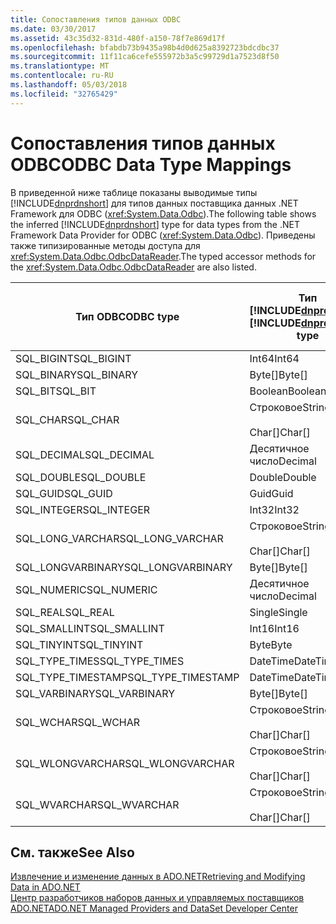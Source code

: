 ```yaml
---
title: Сопоставления типов данных ODBC
ms.date: 03/30/2017
ms.assetid: 43c35d32-831d-480f-a150-78f7e869d17f
ms.openlocfilehash: bfabdb73b9435a98b4d0d625a8392723bdcdbc37
ms.sourcegitcommit: 11f11ca6cefe555972b3a5c99729d1a7523d8f50
ms.translationtype: MT
ms.contentlocale: ru-RU
ms.lasthandoff: 05/03/2018
ms.locfileid: "32765429"
---
```

# <a name="odbc-data-type-mappings"></a><span data-ttu-id="8575a-102">Сопоставления типов данных ODBC</span><span class="sxs-lookup"><span data-stu-id="8575a-102">ODBC Data Type Mappings</span></span>
<span data-ttu-id="8575a-103">В приведенной ниже таблице показаны выводимые типы [!INCLUDE[dnprdnshort](../../../../includes/dnprdnshort-md.md)] для типов данных поставщика данных .NET Framework для ODBC (<xref:System.Data.Odbc>).</span><span class="sxs-lookup"><span data-stu-id="8575a-103">The following table shows the inferred [!INCLUDE[dnprdnshort](../../../../includes/dnprdnshort-md.md)] type for data types from the .NET Framework Data Provider for ODBC (<xref:System.Data.Odbc>).</span></span> <span data-ttu-id="8575a-104">Приведены также типизированные методы доступа для <xref:System.Data.Odbc.OdbcDataReader>.</span><span class="sxs-lookup"><span data-stu-id="8575a-104">The typed accessor methods for the <xref:System.Data.Odbc.OdbcDataReader> are also listed.</span></span>  
  
|<span data-ttu-id="8575a-105">Тип ODBC</span><span class="sxs-lookup"><span data-stu-id="8575a-105">ODBC type</span></span>|<span data-ttu-id="8575a-106">Тип [!INCLUDE[dnprdnshort](../../../../includes/dnprdnshort-md.md)]</span><span class="sxs-lookup"><span data-stu-id="8575a-106">[!INCLUDE[dnprdnshort](../../../../includes/dnprdnshort-md.md)] type</span></span>|<span data-ttu-id="8575a-107">Типизированный метод доступа [!INCLUDE[dnprdnshort](../../../../includes/dnprdnshort-md.md)]</span><span class="sxs-lookup"><span data-stu-id="8575a-107">[!INCLUDE[dnprdnshort](../../../../includes/dnprdnshort-md.md)] typed accessor</span></span>|  
|---------------|----------------------------------------------------------------------|--------------------------------------------------------------------------------|  
|<span data-ttu-id="8575a-108">SQL_BIGINT</span><span class="sxs-lookup"><span data-stu-id="8575a-108">SQL_BIGINT</span></span>|<span data-ttu-id="8575a-109">Int64</span><span class="sxs-lookup"><span data-stu-id="8575a-109">Int64</span></span>|<span data-ttu-id="8575a-110">GetInt64()</span><span class="sxs-lookup"><span data-stu-id="8575a-110">GetInt64()</span></span>|  
|<span data-ttu-id="8575a-111">SQL_BINARY</span><span class="sxs-lookup"><span data-stu-id="8575a-111">SQL_BINARY</span></span>|<span data-ttu-id="8575a-112">Byte[]</span><span class="sxs-lookup"><span data-stu-id="8575a-112">Byte[]</span></span>|<span data-ttu-id="8575a-113">GetBytes()</span><span class="sxs-lookup"><span data-stu-id="8575a-113">GetBytes()</span></span>|  
|<span data-ttu-id="8575a-114">SQL_BIT</span><span class="sxs-lookup"><span data-stu-id="8575a-114">SQL_BIT</span></span>|<span data-ttu-id="8575a-115">Boolean</span><span class="sxs-lookup"><span data-stu-id="8575a-115">Boolean</span></span>|<span data-ttu-id="8575a-116">GetBoolean()</span><span class="sxs-lookup"><span data-stu-id="8575a-116">GetBoolean()</span></span>|  
|<span data-ttu-id="8575a-117">SQL_CHAR</span><span class="sxs-lookup"><span data-stu-id="8575a-117">SQL_CHAR</span></span>|<span data-ttu-id="8575a-118">Строковое</span><span class="sxs-lookup"><span data-stu-id="8575a-118">String</span></span><br /><br /> <span data-ttu-id="8575a-119">Char[]</span><span class="sxs-lookup"><span data-stu-id="8575a-119">Char[]</span></span>|<span data-ttu-id="8575a-120">GetString()</span><span class="sxs-lookup"><span data-stu-id="8575a-120">GetString()</span></span><br /><br /> <span data-ttu-id="8575a-121">GetChars()</span><span class="sxs-lookup"><span data-stu-id="8575a-121">GetChars()</span></span>|  
|<span data-ttu-id="8575a-122">SQL_DECIMAL</span><span class="sxs-lookup"><span data-stu-id="8575a-122">SQL_DECIMAL</span></span>|<span data-ttu-id="8575a-123">Десятичное число</span><span class="sxs-lookup"><span data-stu-id="8575a-123">Decimal</span></span>|<span data-ttu-id="8575a-124">GetDecimal()</span><span class="sxs-lookup"><span data-stu-id="8575a-124">GetDecimal()</span></span>|  
|<span data-ttu-id="8575a-125">SQL_DOUBLE</span><span class="sxs-lookup"><span data-stu-id="8575a-125">SQL_DOUBLE</span></span>|<span data-ttu-id="8575a-126">Double</span><span class="sxs-lookup"><span data-stu-id="8575a-126">Double</span></span>|<span data-ttu-id="8575a-127">GetDouble()</span><span class="sxs-lookup"><span data-stu-id="8575a-127">GetDouble()</span></span>|  
|<span data-ttu-id="8575a-128">SQL_GUID</span><span class="sxs-lookup"><span data-stu-id="8575a-128">SQL_GUID</span></span>|<span data-ttu-id="8575a-129">Guid</span><span class="sxs-lookup"><span data-stu-id="8575a-129">Guid</span></span>|<span data-ttu-id="8575a-130">GetGuid()</span><span class="sxs-lookup"><span data-stu-id="8575a-130">GetGuid()</span></span>|  
|<span data-ttu-id="8575a-131">SQL_INTEGER</span><span class="sxs-lookup"><span data-stu-id="8575a-131">SQL_INTEGER</span></span>|<span data-ttu-id="8575a-132">Int32</span><span class="sxs-lookup"><span data-stu-id="8575a-132">Int32</span></span>|<span data-ttu-id="8575a-133">GetInt32()</span><span class="sxs-lookup"><span data-stu-id="8575a-133">GetInt32()</span></span>|  
|<span data-ttu-id="8575a-134">SQL_LONG_VARCHAR</span><span class="sxs-lookup"><span data-stu-id="8575a-134">SQL_LONG_VARCHAR</span></span>|<span data-ttu-id="8575a-135">Строковое</span><span class="sxs-lookup"><span data-stu-id="8575a-135">String</span></span><br /><br /> <span data-ttu-id="8575a-136">Char[]</span><span class="sxs-lookup"><span data-stu-id="8575a-136">Char[]</span></span>|<span data-ttu-id="8575a-137">GetString()</span><span class="sxs-lookup"><span data-stu-id="8575a-137">GetString()</span></span><br /><br /> <span data-ttu-id="8575a-138">GetChars()</span><span class="sxs-lookup"><span data-stu-id="8575a-138">GetChars()</span></span>|  
|<span data-ttu-id="8575a-139">SQL_LONGVARBINARY</span><span class="sxs-lookup"><span data-stu-id="8575a-139">SQL_LONGVARBINARY</span></span>|<span data-ttu-id="8575a-140">Byte[]</span><span class="sxs-lookup"><span data-stu-id="8575a-140">Byte[]</span></span>|<span data-ttu-id="8575a-141">GetBytes()</span><span class="sxs-lookup"><span data-stu-id="8575a-141">GetBytes()</span></span>|  
|<span data-ttu-id="8575a-142">SQL_NUMERIC</span><span class="sxs-lookup"><span data-stu-id="8575a-142">SQL_NUMERIC</span></span>|<span data-ttu-id="8575a-143">Десятичное число</span><span class="sxs-lookup"><span data-stu-id="8575a-143">Decimal</span></span>|<span data-ttu-id="8575a-144">GetDecimal()</span><span class="sxs-lookup"><span data-stu-id="8575a-144">GetDecimal()</span></span>|  
|<span data-ttu-id="8575a-145">SQL_REAL</span><span class="sxs-lookup"><span data-stu-id="8575a-145">SQL_REAL</span></span>|<span data-ttu-id="8575a-146">Single</span><span class="sxs-lookup"><span data-stu-id="8575a-146">Single</span></span>|<span data-ttu-id="8575a-147">GetFloat()</span><span class="sxs-lookup"><span data-stu-id="8575a-147">GetFloat()</span></span>|  
|<span data-ttu-id="8575a-148">SQL_SMALLINT</span><span class="sxs-lookup"><span data-stu-id="8575a-148">SQL_SMALLINT</span></span>|<span data-ttu-id="8575a-149">Int16</span><span class="sxs-lookup"><span data-stu-id="8575a-149">Int16</span></span>|<span data-ttu-id="8575a-150">GetInt16()</span><span class="sxs-lookup"><span data-stu-id="8575a-150">GetInt16()</span></span>|  
|<span data-ttu-id="8575a-151">SQL_TINYINT</span><span class="sxs-lookup"><span data-stu-id="8575a-151">SQL_TINYINT</span></span>|<span data-ttu-id="8575a-152">Byte</span><span class="sxs-lookup"><span data-stu-id="8575a-152">Byte</span></span>|<span data-ttu-id="8575a-153">GetByte()</span><span class="sxs-lookup"><span data-stu-id="8575a-153">GetByte()</span></span>|  
|<span data-ttu-id="8575a-154">SQL_TYPE_TIMES</span><span class="sxs-lookup"><span data-stu-id="8575a-154">SQL_TYPE_TIMES</span></span>|<span data-ttu-id="8575a-155">DateTime</span><span class="sxs-lookup"><span data-stu-id="8575a-155">DateTime</span></span>|<span data-ttu-id="8575a-156">GetDateTime()</span><span class="sxs-lookup"><span data-stu-id="8575a-156">GetDateTime()</span></span>|  
|<span data-ttu-id="8575a-157">SQL_TYPE_TIMESTAMP</span><span class="sxs-lookup"><span data-stu-id="8575a-157">SQL_TYPE_TIMESTAMP</span></span>|<span data-ttu-id="8575a-158">DateTime</span><span class="sxs-lookup"><span data-stu-id="8575a-158">DateTime</span></span>|<span data-ttu-id="8575a-159">GetDateTime()</span><span class="sxs-lookup"><span data-stu-id="8575a-159">GetDateTime()</span></span>|  
|<span data-ttu-id="8575a-160">SQL_VARBINARY</span><span class="sxs-lookup"><span data-stu-id="8575a-160">SQL_VARBINARY</span></span>|<span data-ttu-id="8575a-161">Byte[]</span><span class="sxs-lookup"><span data-stu-id="8575a-161">Byte[]</span></span>|<span data-ttu-id="8575a-162">GetBytes()</span><span class="sxs-lookup"><span data-stu-id="8575a-162">GetBytes()</span></span>|  
|<span data-ttu-id="8575a-163">SQL_WCHAR</span><span class="sxs-lookup"><span data-stu-id="8575a-163">SQL_WCHAR</span></span>|<span data-ttu-id="8575a-164">Строковое</span><span class="sxs-lookup"><span data-stu-id="8575a-164">String</span></span><br /><br /> <span data-ttu-id="8575a-165">Char[]</span><span class="sxs-lookup"><span data-stu-id="8575a-165">Char[]</span></span>|<span data-ttu-id="8575a-166">GetString()</span><span class="sxs-lookup"><span data-stu-id="8575a-166">GetString()</span></span><br /><br /> <span data-ttu-id="8575a-167">GetChars()</span><span class="sxs-lookup"><span data-stu-id="8575a-167">GetChars()</span></span>|  
|<span data-ttu-id="8575a-168">SQL_WLONGVARCHAR</span><span class="sxs-lookup"><span data-stu-id="8575a-168">SQL_WLONGVARCHAR</span></span>|<span data-ttu-id="8575a-169">Строковое</span><span class="sxs-lookup"><span data-stu-id="8575a-169">String</span></span><br /><br /> <span data-ttu-id="8575a-170">Char[]</span><span class="sxs-lookup"><span data-stu-id="8575a-170">Char[]</span></span>|<span data-ttu-id="8575a-171">GetString()</span><span class="sxs-lookup"><span data-stu-id="8575a-171">GetString()</span></span><br /><br /> <span data-ttu-id="8575a-172">GetChars()</span><span class="sxs-lookup"><span data-stu-id="8575a-172">GetChars()</span></span>|  
|<span data-ttu-id="8575a-173">SQL_WVARCHAR</span><span class="sxs-lookup"><span data-stu-id="8575a-173">SQL_WVARCHAR</span></span>|<span data-ttu-id="8575a-174">Строковое</span><span class="sxs-lookup"><span data-stu-id="8575a-174">String</span></span><br /><br /> <span data-ttu-id="8575a-175">Char[]</span><span class="sxs-lookup"><span data-stu-id="8575a-175">Char[]</span></span>|<span data-ttu-id="8575a-176">GetString()</span><span class="sxs-lookup"><span data-stu-id="8575a-176">GetString()</span></span><br /><br /> <span data-ttu-id="8575a-177">GetChars()</span><span class="sxs-lookup"><span data-stu-id="8575a-177">GetChars()</span></span>|  
  
## <a name="see-also"></a><span data-ttu-id="8575a-178">См. также</span><span class="sxs-lookup"><span data-stu-id="8575a-178">See Also</span></span>  
 [<span data-ttu-id="8575a-179">Извлечение и изменение данных в ADO.NET</span><span class="sxs-lookup"><span data-stu-id="8575a-179">Retrieving and Modifying Data in ADO.NET</span></span>](../../../../docs/framework/data/adonet/retrieving-and-modifying-data.md)  
 [<span data-ttu-id="8575a-180">Центр разработчиков наборов данных и управляемых поставщиков ADO.NET</span><span class="sxs-lookup"><span data-stu-id="8575a-180">ADO.NET Managed Providers and DataSet Developer Center</span></span>](http://go.microsoft.com/fwlink/?LinkId=217917)
